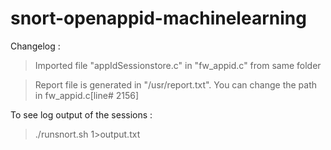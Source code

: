 # snort-openappid-machinelearning

Changelog :

> Imported file "appIdSessionstore.c" in "fw_appid.c" from same folder

> Report file is generated in "/usr/report.txt". You can change the path in fw_appid.c[line# 2156]


To see log output of the sessions : 

> ./runsnort.sh 1>output.txt

